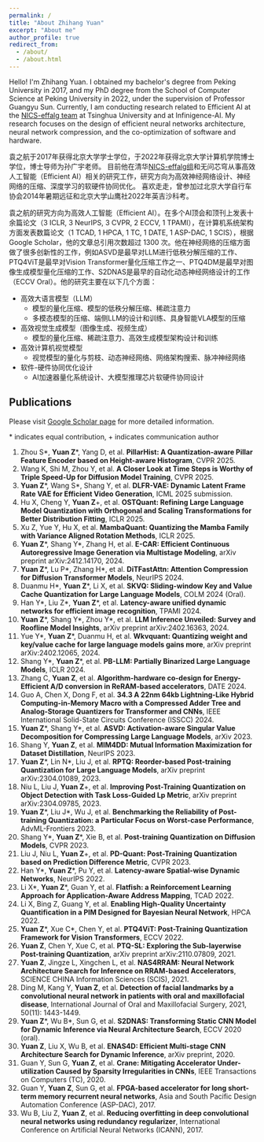 ```yaml
---
permalink: /
title: "About Zhihang Yuan"
excerpt: "About me"
author_profile: true
redirect_from: 
  - /about/
  - /about.html
---
```


Hello! I'm Zhihang Yuan. 
I obtained my bachelor's degree from Peking University in 2017, and my PhD degree from the School of Computer Science at Peking University in 2022, under the supervision of Professor Guangyu Sun.
Currently, I am conducting research related to Efficient AI at the [NICS-effalg team](https://nics-effalg.com/) at Tsinghua University and at Infinigence-AI. My research focuses on the design of efficient neural networks architecture, neural network compression, and the co-optimization of software and hardware.

袁之航于2017年获得北京大学学士学位，于2022年获得北京大学计算机学院博士学位，博士导师为孙广宇老师。
目前他在清华[NICS-effalg组](https://nics-effalg.com/)和无问芯穹从事高效人工智能（Efficient AI）相关的研究工作，研究方向为高效神经网络设计、神经网络的压缩、深度学习的软硬件协同优化。
喜欢走走，曾参加过北京大学自行车协会2014年暑期远征和北京大学山鹰社2022年英吉沙科考。

袁之航的研究方向为高效人工智能（Efficient AI）。在多个AI顶会和顶刊上发表十余篇论文（3 ICLR, 3 NeurIPS, 3 CVPR, 2 ECCV, 1 TPAMI），在计算机系统架构方面发表数篇论文（1 TCAD, 1 HPCA, 1 TC, 1 DATE, 1 ASP-DAC, 1 SCIS），根据 Google Scholar，他的文章总引用次数超过 1300 次。他在神经网络的压缩方面做了很多创新性的工作，例如ASVD是最早对LLM进行低秩分解压缩的工作、PTQ4ViT是最早对Vision Transformer量化压缩工作之一、PTQ4DM是最早对图像生成模型量化压缩的工作、S2DNAS是最早的自动化动态神经网络设计的工作（ECCV Oral）。他的研究主要在以下几个方面：

-	高效大语言模型（LLM） 
	-	模型的量化压缩、模型的低秩分解压缩、稀疏注意力
	-	多模态模型的压缩、端侧LLM的设计和训练、具身智能VLA模型的压缩
-	高效视觉生成模型（图像生成、视频生成） 
	-	模型的量化压缩、稀疏注意力、高效生成模型架构设计和训练
-	高效计算机视觉模型
	-	视觉模型的量化与剪枝、动态神经网络、网络架构搜索、脉冲神经网络
-	软件-硬件协同优化设计
	-	AI加速器量化系统设计、大模型推理芯片软硬件协同设计


## Publications
Please visit [Google Scholar page](https://scholar.google.com/citations?user=iipYHLoAAAAJ) for more detailed information.

\* indicates equal contribution, + indicates communication author

1. Zhou S*, **Yuan Z***, Yang D, et al. **PillarHist: A Quantization-aware Pillar Feature Encoder based on Height-aware Histogram**, CVPR 2025.
2. Wang K, Shi M, Zhou Y, et al. **A Closer Look at Time Steps is Worthy of Triple Speed-Up for Diffusion Model Training**, CVPR 2025.
3. **Yuan Z***, Wang S*, Shang Y, et al. **DLFR-VAE: Dynamic Latent Frame Rate VAE for Efficient Video Generation**, ICML 2025 submission.
4. Hu X, Cheng Y, **Yuan Z**+, et al. **OSTQuant: Refining Large Language Model Quantization with Orthogonal and Scaling Transformations for Better Distribution Fitting**, ICLR 2025.
5. Xu Z, Yue Y, Hu X, et al. **MambaQuant: Quantizing the Mamba Family with Variance Aligned Rotation Methods**, ICLR 2025.
6. **Yuan Z***, Shang Y*, Zhang H, et al. **E-CAR: Efficient Continuous Autoregressive Image Generation via Multistage Modeling**, arXiv preprint arXiv:2412.14170, 2024.
7. **Yuan Z***, Lu P*, Zhang H*, et al. **DiTFastAttn: Attention Compression for Diffusion Transformer Models**, NeurIPS 2024.
8. Duanmu H*, **Yuan Z***, Li X, et al. **SKVQ: Sliding-window Key and Value Cache Quantization for Large Language Models**, COLM 2024 (Oral).
9. Han Y*, Liu Z*, **Yuan Z***, et al. **Latency-aware unified dynamic networks for efficient image recognition**, TPAMI 2024.
10. **Yuan Z***, Shang Y*, Zhou Y*, et al. **LLM Inference Unveiled: Survey and Roofline Model Insights**, arXiv preprint arXiv:2402.16363, 2024.
11. Yue Y*, **Yuan Z***, Duanmu H, et al. **Wkvquant: Quantizing weight and key/value cache for large language models gains more**, arXiv preprint arXiv:2402.12065, 2024.
12. Shang Y*, **Yuan Z***, et al. **PB-LLM: Partially Binarized Large Language Models**, ICLR 2024.
13. Zhang C, **Yuan Z**, et al. **Algorithm-hardware co-design for Energy-Efficient A/D conversion in ReRAM-based accelerators**, DATE 2024.
14. Guo A, Chen X, Dong F, et al. **34.3 A 22nm 64kb Lightning-Like Hybrid Computing-in-Memory Macro with a Compressed Adder Tree and Analog-Storage Quantizers for Transformer and CNNs**, IEEE International Solid-State Circuits Conference (ISSCC) 2024.
15. **Yuan Z***, Shang Y*, et al. **ASVD: Activation-aware Singular Value Decomposition for Compressing Large Language Models**, arXiv 2023.
16. Shang Y, **Yuan Z**, et al. **MIM4DD: Mutual Information Maximization for Dataset Distillation**, NeurIPS 2023.
17. **Yuan Z***, Lin N*, Liu J, et al. **RPTQ: Reorder-based Post-training Quantization for Large Language Models**, arXiv preprint arXiv:2304.01089, 2023.
18. Niu L, Liu J, **Yuan Z**+, et al. **Improving Post-Training Quantization on Object Detection with Task Loss-Guided Lp Metric**, arXiv preprint arXiv:2304.09785, 2023.
19. **Yuan Z***, Liu J*, Wu J, et al. **Benchmarking the Reliability of Post-training Quantization: a Particular Focus on Worst-case Performance**, AdvML-Frontiers 2023.
20. Shang Y*, **Yuan Z***, Xie B, et al. **Post-training Quantization on Diffusion Models**, CVPR 2023.
21. Liu J, Niu L, **Yuan Z**+, et al. **PD-Quant: Post-Training Quantization based on Prediction Difference Metric**, CVPR 2023.
22. Han Y*, **Yuan Z***, Pu Y, et al. **Latency-aware Spatial-wise Dynamic Networks**, NeurIPS 2022.
23. Li X*, **Yuan Z***, Guan Y, et al. **Flatfish: a Reinforcement Learning Approach for Application-Aware Address Mapping**, TCAD 2022.
24. Li X, Bing Z, Guang Y, et al. **Enabling High-Quality Uncertainty Quantification in a PIM Designed for Bayesian Neural Network**, HPCA 2022.
25. **Yuan Z***, Xue C*, Chen Y, et al. **PTQ4ViT: Post-Training Quantization Framework for Vision Transformers**, ECCV 2022.
26. **Yuan Z**, Chen Y, Xue C, et al. **PTQ-SL: Exploring the Sub-layerwise Post-training Quantization**, arXiv preprint arXiv:2110.07809, 2021.
27. **Yuan Z**, Jingze L, Xingchen L, et al. **NAS4RRAM: Neural Network Architecture Search for Inference on RRAM-based Accelerators**, SCIENCE CHINA Information Sciences (SCIS), 2021.
28. Ding M, Kang Y, **Yuan Z**, et al. **Detection of facial landmarks by a convolutional neural network in patients with oral and maxillofacial disease**, International Journal of Oral and Maxillofacial Surgery, 2021, 50(11): 1443-1449.
29. **Yuan Z***, Wu B*, Sun G, et al. **S2DNAS: Transforming Static CNN Model for Dynamic Inference via Neural Architecture Search**, ECCV 2020 (oral).
30. **Yuan Z**, Liu X, Wu B, et al. **ENAS4D: Efficient Multi-stage CNN Architecture Search for Dynamic Inference**, arXiv preprint, 2020.
31. Guan Y, Sun G, **Yuan Z**, et al. **Crane: Mitigating Accelerator Under-utilization Caused by Sparsity Irregularities in CNNs**, IEEE Transactions on Computers (TC), 2020.
32. Guan Y, **Yuan Z**, Sun G, et al. **FPGA-based accelerator for long short-term memory recurrent neural networks**, Asia and South Pacific Design Automation Conference (ASP-DAC), 2017.
33. Wu B, Liu Z, **Yuan Z**, et al. **Reducing overfitting in deep convolutional neural networks using redundancy regularizer**, International Conference on Artificial Neural Networks (ICANN), 2017.
